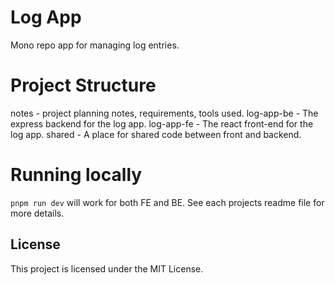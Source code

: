 # Log App
Mono repo app for managing log entries.

# Project Structure
notes - project planning notes, requirements, tools used.
log-app-be - The express backend for the log app.
log-app-fe - The react front-end for the log app.
shared - A place for shared code between front and backend.

# Running locally
`pnpm run dev` will work for both FE and BE. See each projects readme file for more details.

## License
This project is licensed under the MIT License.
